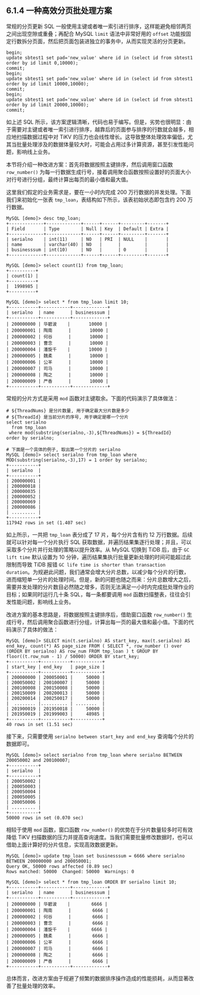 ## 6.1.4 一种高效分页批处理方案

常规的分页更新 SQL 一般使用主键或者唯一索引进行排序，这样能避免相邻两页之间出现空隙或重叠；再配合 MySQL `limit` 语法中非常好用的 `offset` 功能按固定行数拆分页面，然后把页面包装进独立的事务中，从而实现灵活的分页更新。

```
begin;
update sbtest1 set pad='new_value' where id in (select id from sbtest1 order by id limit 0,10000);
commit;
begin;
update sbtest1 set pad='new_value' where id in (select id from sbtest1 order by id limit 10000,10000);
commit;
begin;
update sbtest1 set pad='new_value' where id in (select id from sbtest1 order by id limit 20000,10000);
commit;
```
如上述 SQL 所示，该方案逻辑清晰，代码也易于编写。但是，劣势也很明显：由于需要对主键或者唯一索引进行排序，越靠后的页面参与排序的行数就会越多，相应地扫描数据过程中对 TiKV 的压力也会线性增长。这导致整体处理效率偏低，尤其当批量处理涉及的数据体量较大时，可能会占用过多计算资源，甚至引发性能问题，影响线上业务。

本节将介绍一种改进方案：首先将数据按照主键排序，然后调用窗口函数 `row_number()` 为每一行数据生成行号，接着调用聚合函数按照设置好的页面大小对行号进行分组，最终计算出每页的最小值和最大值。

这里我们假定的业务需求是，要在一小时内完成 200 万行数据的并发处理。下面我们来初始化一张表 `tmp_loan`，表结构如下所示，该表初始状态即包含约 200 万行数据。

```
MySQL [demo]> desc tmp_loan;
+-------------+-------------+------+------+---------+-------+
| Field       | Type        | Null | Key  | Default | Extra |
+-------------+-------------+------+------+---------+-------+
| serialno    | int(11)     | NO   | PRI  | NULL    |       |
| name        | varchar(40) | NO   |      |         |       |
| businesssum | int(10)     | NO   |      | 0       |       |
+-------------+-------------+------+------+---------+-------+

MySQL [demo]> select count(1) from tmp_loan;
+----------+
| count(1) |
+----------+
|  1998985 |
+----------+

MySQL [demo]> select * from tmp_loan limit 10;
+-----------+-----------+-------------+
| serialno  | name      | businesssum |
+-----------+-----------+-------------+
| 200000000 | 华碧波    |       10000 |
| 200000001 | 陶南      |       10000 |
| 200000002 | 何谷      |       10000 |
| 200000003 | 曹念      |       10000 |
| 200000004 | 潘旋千    |       10000 |
| 200000005 | 魏柔      |       10000 |
| 200000006 | 公羊      |       10000 |
| 200000007 | 司马      |       10000 |
| 200000008 | 陶之      |       10000 |
| 200000009 | 严香      |       10000 |
+-----------+-----------+-------------+
```

常规的分片方式是采用 `mod` 函数对主键取余。下面的代码演示了具体做法：

```
# ${ThreadNums} 是分片数量, 用于确定最大分片数是多少
# ${ThreadId} 是当前分片的序号, 用于确定是哪一个分片  
select serialno 
  from tmp_loan 
 where mod(substring(serialno,-3),${ThreadNums}) = ${ThreadId} 
order by serialno;

# 下面是一个具体的例子, 取出第一个分片的 serialno
MySQL [demo]> select serialno from tmp_loan where MOD(substring(serialno,-3),17) = 1 order by serialno;
+-----------+
| serialno  |
+-----------+
| 200000001 |
| 200000018 |
| 200000035 |
| 200000052 |
| 200000069 |
| 200000086 |
| ......... |
+-----------+
117942 rows in set (1.407 sec)
```

如上所示，一共把 `tmp_loan` 表分成了 17 片，每个分片含有约 12 万行数据。后续就可以针对每一个分片执行 SQL 获取数据，并遍历结果集逐行处理；并且，可以采取多个分片并行处理的策略以提升效率。从 MySQL 切换到 TiDB 后，由于 `GC lift time` 默认设置为 10 分钟，遍历结果集执行批量更新处理的时间可能超过此限制而导致 TiDB 报错 `GC life time is shorter than transaction duration`。为规避此问题，我们通常会增大分片总数，以减少每个分片的行数，进而缩短单一分片的处理时间。但是，新的问题也随之而来：分片总数增大之后，需要并发处理的分片数目必然随之增多，否则无法满足一小时内完成批处理作业的目标；如果同时运行几十条 SQL，每一条都要调用 `mod` 函数扫描整表，往往会引发性能问题，影响线上业务。

改进方案的基本思路是，将数据按照主键排序后，借助窗口函数 `row_number()` 生成行号，然后调用聚合函数进行分组，计算出每一页的最大值和最小值。下面的代码演示了具体的做法：

```
MySQL [demo]> SELECT min(t.serialno) AS start_key, max(t.serialno) AS end_key, count(*) AS page_size FROM ( SELECT *, row_number () over (ORDER BY serialno) AS row_num FROM tmp_loan ) t GROUP BY floor((t.row_num - 1) / 50000) ORDER BY start_key;
+-----------+-----------+-----------+
| start_key | end_key   | page_size |
+-----------+-----------+-----------+
| 200000000 | 200050001 |     50000 |
| 200050002 | 200100007 |     50000 |
| 200100008 | 200150008 |     50000 |
| 200150009 | 200200013 |     50000 |
| 200200014 | 200250017 |     50000 |
|  ........ |.......... | ........  |
| 201900019 | 201950018 |     50000 |
| 201950019 | 201999003 |     48985 |
+-----------+-----------+-----------+
40 rows in set (1.51 sec)
```

接下来，只需要使用 `serialno between start_key and end_key` 查询每个分片的数据即可。

```
MySQL [demo]> select serialno from tmp_loan where serialno BETWEEN 200050002 and 200100007;
+-----------+
| serialno  |
+-----------+
| 200050002 |
| 200050003 |
| 200050004 |
| 200050005 |
| 200050006 |
| ......... |
+-----------+
50000 rows in set (0.070 sec)
```

相较于使用 `mod` 函数，窗口函数 `row_number()` 的优势在于分片数量较多时可有效降低 TiKV 扫描数据的压力并提高查询速度。当我们需要批量修改数据时，也可以借助上面计算好的分片信息，实现高效数据更新。

```
MySQL [demo]> update tmp_loan set businesssum = 6666 where serialno BETWEEN 200000000 and 200050001;
Query OK, 50000 rows affected (0.89 sec)
Rows matched: 50000  Changed: 50000  Warnings: 0

MySQL [demo]> select * from tmp_loan ORDER BY serialno limit 10;
+-----------+-----------+-------------+
| serialno  | name      | businesssum |
+-----------+-----------+-------------+
| 200000000 | 华碧波    |        6666 |
| 200000001 | 陶南      |        6666 |
| 200000002 | 何谷      |        6666 |
| 200000003 | 曹念      |        6666 |
| 200000004 | 潘旋千    |        6666 |
| 200000005 | 魏柔      |        6666 |
| 200000006 | 公羊      |        6666 |
| 200000007 | 司马      |        6666 |
| 200000008 | 陶之      |        6666 |
| 200000009 | 严香      |        6666 |
+-----------+-----------+-------------+
```

总体而言，改进方案由于规避了频繁的数据排序操作造成的性能损耗，从而显著改善了批量处理的效率。
